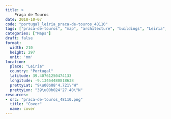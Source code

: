 ```yaml
---
title: > 
    Praça de Touros
date: 2018-10-07
code: "portugal_leiria_praca-de-touros_48110"
tags: ["praca-de-touros", "map", "architecture", "buildings", "Leiria", "Portugal"]
categories: ["Maps"]
draft: false
format:
  width: 210
  height: 297
  unit: 'mm'
location:
  place: "Leiria"
  country: "Portugal"
  latitude: 39.40761250474133
  longitude: -9.13464480818638
  prettyLat: "9\u00b08'4.721\"W"
  prettyLon: "39\u00b024'27.40\"N"
resources:
- src: "praca-de-touros_48110.png"
  title: "Cover"
  name: cover
---
```

